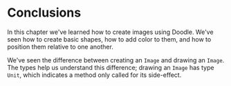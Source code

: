 # Conclusions

In this chapter we've learned how to create images using Doodle. We've seen how to create basic shapes, how to add color to them, and how to position them relative to one another.

We've seen the difference between creating an `Image` and drawing an `Image`. The types help us understand this difference; drawing an `Image` has type `Unit`, which indicates a method only called for its side-effect.
